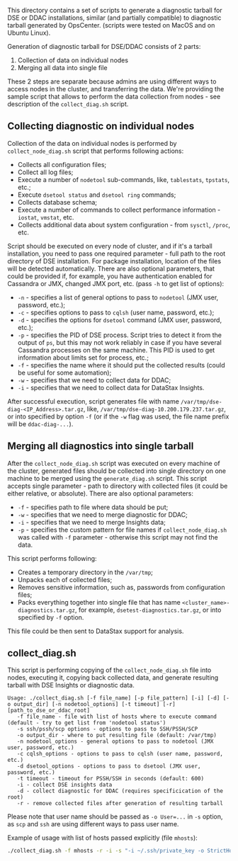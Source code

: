 This directory contains a set of scripts to generate a diagnostic tarball for DSE or DDAC
installations, similar (and partially compatible) to diagnostic tarball generated by
OpsCenter. (scripts were tested on MacOS and on Ubuntu Linux).

Generation of diagnostic tarball for DSE/DDAC consists of 2 parts:
1. Collection of data on individual nodes
2. Merging all data into single file

These 2 steps are separate because admins are using different ways to access nodes in the
cluster, and transferring the data. We're providing the sample script that allows to
perform the data collection from nodes - see description of the `collect_diag.sh` script.

## Collecting diagnostic on individual nodes

Collection of the data on individual nodes is performed by `collect_node_diag.sh` script
that performs following actions:
* Collects all configuration files;
* Collect all log files;
* Execute a number of `nodetool` sub-commands, like, `tablestats`, `tpstats`, etc.;
* Execute `dsetool status` and `dsetool ring` commands;
* Collects database schema;
* Execute a number of commands to collect performance information - `iostat`, `vmstat`, etc.
* Collects additional data about system configuration - from `sysctl`, `/proc`, etc.

Script should be executed on every node of cluster, and if it's a tarball installation,
you need to pass one required parameter - full path to the root directory of DSE
installation. For package installation, location of the files will be detected
automatically. There are also optional parameters, that could be provided if, for example,
you have authentication enabled for Cassandra or JMX, changed JMX port, etc. (pass `-h` to
get list of options):

* `-n` - specifies a list of general options to pass to `nodetool` (JMX user, password, etc.);
* `-c` - specifies options to pass to `cqlsh` (user name, password, etc.);
* `-d` - specifies the options for `dsetool` command (JMX user, password, etc.);
* `-p` - specifies the PID of DSE process.  Script tries to detect it from the output of
  `ps`, but this may not work reliably in case if you have several Cassandra processes on
  the same machine.  This PID is used to get information about limits set for process, etc.;
* `-f` - specifies the name where it should put the collected results (could be useful for
  some automation);
* `-w` - specifies that we need to collect data for DDAC;
* `-i` - specifies that we need to collect data for DataStax Insights.

After successful execution, script generates file with name
`/var/tmp/dse-diag-<IP_Address>.tar.gz`, like, `/var/tmp/dse-diag-10.200.179.237.tar.gz`,
or into specified by option `-f` (or if the `-w` flag was used, the file name prefix will
be `ddac-diag-...`).

## Merging all diagnostics into single tarball

After the `collect_node_diag.sh` script was executed on every machine of the cluster,
generated files should be collected into single directory on one machine to be merged
using the `generate_diag.sh` script.  This script accepts single parameter - path to
directory with collected files (it could be either relative, or absolute).  There are also
optional parameters:

* `-f` - specifies path to file where data should be put;
* `-w` - specifies that we need to merge diagnostic for DDAC;
* `-i` - specifies that we need to merge Insights data;
* `-p` - specifies the custom pattern for file names if `collect_node_diag.sh` was called
  with `-f` parameter - otherwise this script may not find the data.

This script performs following:

* Creates a temporary directory in the `/var/tmp`;
* Unpacks each of collected files;
* Removes sensitive information, such as, passwords from configuration files;
* Packs everything together into single file that has name
  `<cluster_name>-diagnostics.tar.gz`, for example, `dsetest-diagnostics.tar.gz`, or into
  specified by `-f` option.

This file could be then sent to DataStax support for analysis.

## collect_diag.sh

This script is performing copying of the `collect_node_diag.sh` file into nodes, executing
it, copying back collected data, and generate resulting tarball with DSE Insights or
diagnostic data.

```
Usage: ./collect_diag.sh [-f file_name] [-p file_pattern] [-i] [-d] [-o output_dir] [-n nodetool_options] [-t timeout] [-r] [path_to_dse_or_ddac_root]
   -f file_name - file with list of hosts where to execute command (default - try to get list from 'nodetool status')
   -s ssh/pssh/scp options - options to pass to SSH/PSSH/SCP
   -o output_dir - where to put resulting file (default: /var/tmp)
   -n nodetool_options - general options to pass to nodetool (JMX user, password, etc.)
   -c cqlsh_options - options to pass to cqlsh (user name, password, etc.)
   -d dsetool_options - options to pass to dsetool (JMX user, password, etc.)
   -t timeout - timeout for PSSH/SSH in seconds (default: 600)
   -i - collect DSE insights data
   -d - collect diagnostic for DDAC (requires specificication of the root)
   -r - remove collected files after generation of resulting tarball
```

Please note that user name should be passed as `-o User=...` in `-s` option, as `scp` and
`ssh` are using different ways to pass user name.

Example of usage with list of hosts passed explicitly (file `mhosts`):

```sh
./collect_diag.sh -f mhosts -r -i -s "-i ~/.ssh/private_key -o StrictHostKeyChecking=no -o User=automaton"
```

